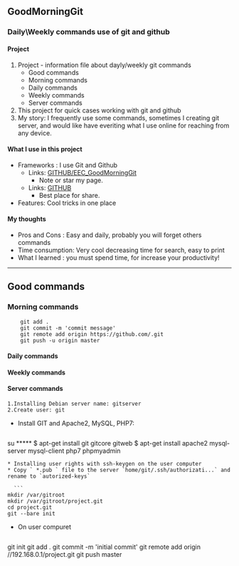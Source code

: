 ## GoodMorningGit
### Daily\Weekly commands use of git and github

#### Project
1. Project - information file about dayly/weekly git commands
	  * Good commands
	  * Morning commands
	  * Daily commands
	  * Weekly commands
	  * Server commands
2. This project for quick cases working with git and github
3. My story: I frequently use some commands, sometimes I creating git server, and would like have everiting what I use online for reaching from any device.

#### What I use in this project
* Frameworks : I use Git and Github
	* Links: [GITHUB/EEC_GoodMorningGit](https://github.com/EvilEpicCoder/EEC_GoodMorningGit "GoodMorningGit")
	  * Note or star my page.
	* Links: [GITHUB](https://www.github.com "GITHUB")
	  * Best place for share.
* Features: Cool tricks in one place
#### My thoughts

* Pros and Cons : Easy and daily, probably you will forget others commands
* Time consumption: Very cool decreasing time for search, easy to print 
* What I learned : you must spend time, for increase your productivity!
---
## Good commands

### Morning commands
```	git init
	git add .
	git commit -m 'commit message'
	git remote add origin https://github.com/.git
	git push -u origin master
```
#### Daily commands

#### Weekly commands

#### Server commands

	1.Installing Debian server name: gitserver
	2.Create user: git
* Install GIT and Apache2, MySQL, PHP7:
  ```
su *****
$ apt-get install git gitcore gitweb
$ apt-get install apache2 mysql-server mysql-client php7 phpmyadmin
  ```
* Installing user rights with ssh-keygen on the user computer
* Copy ` *.pub ` file to the server `home/git/.ssh/authorizati...` and rename to `autorized-keys`

	```
mkdir /var/gitroot
mkdir /var/gitroot/project.git
cd project.git
git --bare init
```
  
* On user compuret 

  ```
git init
git add .
git commit -m 'initial commit'
git remote add origin //192.168.0.1/project.git
git push master
  ```
	
